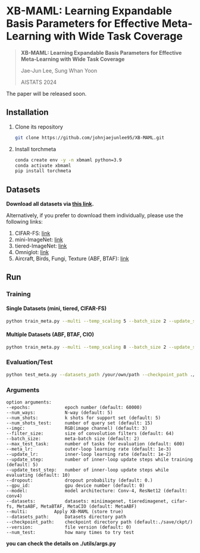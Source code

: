 # XB-MAML: Learning Expandable Basis Parameters for Effective Meta-Learning with Wide Task Coverage




> **XB-MAML: Learning Expandable Basis Parameters for Effective Meta-Learning with Wide Task Coverage**
>
> Jae-Jun Lee, Sung Whan Yoon
>
> AISTATS 2024

The paper will be released soon.



## Installation

1. Clone its repository

   ```bash
   git clone https://github.com/johnjaejunlee95/XB-MAML.git
   ```

2. Install torchmeta

   ```bash
   conda create env -y -n xbmaml python=3.9
   conda activate xbmaml
   pip install torchmeta
   ```



## Datasets

**Download all datasets via [this link](https://drive.google.com/file/d/1-HGJ0C1QHGs6RFzgVrvlYHDXZ2eFu8sR/view?usp=sharing).** 

Alternatively, if you prefer to download them individually, please use the following links:

1. CIFAR-FS: [link](https://drive.google.com/file/d/1--SLwRqQzIRu_RcK91L4UjrGR7y267FN/view?usp=drive_link)
2. mini-ImageNet: [link](https://drive.google.com/file/d/1-8XtrPWViumNpgT4u53TYu3qWqJ0r-Aa/view?usp=sharing)
3. tiered-ImageNet: [link](https://drive.google.com/file/d/16H2Hlv3HE0P3cVHGr_es36RnWV_zrCjH/view?usp=drive_link)
4. Omniglot: [link](https://drive.google.com/file/d/1-NgAuCphzvmLao_1vDkn7v6-gd3aC1qt/view?usp=sharing)
5. Aircraft, Birds, Fungi, Texture (ABF, BTAF): [link](https://drive.google.com/file/d/1-I8QRuYeY1pWBpp2CxNZtQmI9POvDlpZ/view?usp=sharing)



## Run

### Training

#### Single Datasets (mini, tiered, CIFAR-FS)

```bash
python train_meta.py --multi --temp_scaling 5 --batch_size 2 --update_step 3 --update_step_test 7 --update_lr 0.03 --regularizer 5e-4 --datasets miniimagenet --epoch 60000 --max_test_task 1000 --gpu_id 0
```

#### Multiple Datasets (ABF, BTAF, CIO)

```bash
python train_meta.py --multi --temp_scaling 8 --batch_size 2 --update_step 3 --update_step_test 7 --update_lr 0.05 --regularizer 1e-3 --datasets_path /your/own/path --datasets MetaABF --epoch 80000 --max_test_task 600 --gpu_id 0
```



### Evaluation/Test

```bash
python test_meta.py --datasets_path /your/own/path --checkpoint_path ./save/ckpt/ --datasets MetaABF --num_test 1
```



### Arguments

```
option arguments:  
--epochs:             epoch number (default: 60000)  
--num_ways:           N-way (default: 5)  
--num_shots:          k shots for support set (default: 5)  
--num_shots_test:     number of query set (default: 15) 
--imgc:               RGB(image channel) (default: 3)  
--filter_size:        size of convolution filters (default: 64)  
--batch_size:         meta-batch size (default: 2)  
--max_test_task:      number of tasks for evaluation (default: 600)  
--meta_lr:            outer-loop learning rate (default: 1e-3)  
--update_lr:          inner-loop learning rate (default: 1e-2)  
--update_step:        number of inner-loop update steps while training (default: 5)  
--update_test_step:   number of inner-loop update steps while evaluating (default: 10) 
--dropout:            dropout probability (default: 0.)
--gpu_id:             gpu device number (default: 0)
--model:              model architecture: Conv-4, ResNet12 (default: conv4)
--datasets:           datasets: miniimagenet, tieredimagenet, cifar-fs, MetaABF, MetaBTAF, MetaCIO (default: MetaABF)
--multi:	      Apply XB-MAML (store true)
--datasets_path:      Datasets directory path
--checkpoint_path:    checkpoint directory path (default:./save/ckpt/)
--version:            file version (default: 0)
--num_test:           how many times to try test
```

**you can check the details on ./utils/args.py**
